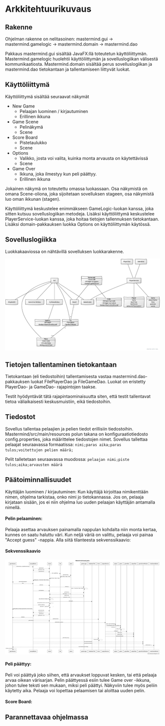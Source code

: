# Arkkitehtuurikuvaus

## Rakenne
Ohjelman rakenne on nelitasoinen: 
mastermind.gui -> mastermind.gamelogic -> mastermind.domain -> mastermind.dao

Pakkaus mastermind.gui sisältää JavaFX:llä toteutetun käyttöliittymän. Mastermind.gamelogic huolehtii käyttöliittymän ja sovelluslogiikan välisestä kommunikaatiosta. Mastermind.domain sisältää perus sovelluslogiikan ja mastermind.dao tietokantaan ja tallentamiseen liittyvät luokat.

## Käyttöliittymä
Käyttöliittymä sisältää seuraavat näkymät
* New Game
	* Pelaajan luominen / kirjautuminen 
	* Erillinen ikkuna
* Game Scene
	* Pelinäkymä
	* Scene
* Score Board
	* Pistetaulukko
	* Scene
* Options
	* Valikko, josta voi valita, kuinka monta arvausta on käytettävissä
	* Scene
* Game Over
	* Ikkuna, joka ilmestyy kun peli päättyy. 
	* Erillinen ikkuna

Jokainen näkymä on toteutettu omassa luokassaan. Osa näkymistä on omana Scene-oliona, joka sijoitetaan sovelluksen stageen, osa näkymistä luo oman ikkunan  (stagen).

Käyttöliittymä keskustelee enimmäkseen GameLogic-luokan kanssa, joka sitten kutsuu sovelluslogiikan metodeja. Lisäksi käyttöliittymä keskustelee PlayerService-luokan kanssa, joka hoitaa tietojen tallennuksen tietokantaan. Lisäksi domain-pakkauksen luokka Options on käyttöliittymän käytössä. 

## Sovelluslogiikka

Luokkakaaviossa on nähtävillä sovelluksen luokkarakenne. 

![class diagram](https://github.com/TuuliTG/Ohte/blob/main/Documents/misc/MastermindLuokkakaavio.jpg)

## Tietojen tallentaminen tietokantaan

Tietokantaan (eli tiedostoihin) tallentamisesta vastaa mastermind.dao-pakkauksen luokat FilePlayerDao ja FileGameDao. 
Luokat on eristetty PlayerDao- ja GameDao- rajapintojen taakse. 

Testit hyödyntävät tätä rajapintaominaisuutta siten, että testit tallentavat tietoa väliaikaisesti keskusmuistiin, eikä tiedostoihin.

## Tiedostot
Sovellus tallentaa pelaajien ja pelien tiedot erillisiin tiedostoihin. Mastermind/src/main/resources polun takana on konfiguraatiotiedosto config.properties, joka määrittelee tiedostojen nimet. 
Sovellus tallettaa pelaajat seuraavassa formaatissa:
`nimi;paras aika;paras tulos;voitettujen pelien määrä;`

Pelit talletetaan seuraavassa muodossa:
`pelaajan nimi;piste tulos;aika;arvausten määrä`


## Päätoiminnallisuudet

Käyttäjän luominen / kirjautuminen:
Kun käyttäjä kirjoittaa nimikenttään nimen, ohjelma tarkistaa, onko nimi jo tietokannassa. Jos on, pelaaja kirjataan sisään, jos ei niin ohjelma luo uuden pelaajan käyttäjän antamalla nimellä. 

#### Pelin pelaaminen:
Pelaaja asettaa arvauksen painamalla nappulan kohdalta niin monta kertaa, kunnes on saatu haluttu väri. Kun neljä väriä on valittu, pelaaja voi painaa "Accept guess" -nappia. 
Alla siitä tilanteesta sekvenssikaavio:
#### Sekvenssikaavio
![Arvauksen hyväksyminen](https://github.com/TuuliTG/Ohte/blob/main/Documents/misc/MastermindSekvenssikaavio.png)

#### Peli päättyy:
Peli voi päättyä joko siihen, että arvaukset loppuvat kesken, tai että pelaaja arvaa oikean värisarjan. 
Pelin päättyessä esiin tulee Game over -ikkuna, johon tulee teksti sen mukaan, miksi peli päättyi. Näkyviin tulee myös peliin käytetty aika. 
Pelaaja voi lopettaa pelaamisen tai aloittaa uuden pelin. 

#### Score Board:

## Parannettavaa ohjelmassa